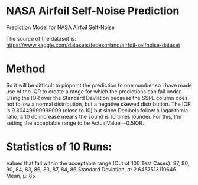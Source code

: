 # NASA Airfoil Self-Noise Prediction
 Prediction Model for NASA Airfoil Self-Noise

 The source of the dataset is: https://www.kaggle.com/datasets/fedesoriano/airfoil-selfnoise-dataset

 # Method

 So it will be difficult to pinpoint the prediction to one number so I have made use of the IQR to create a range for which the predictions can fall under. Using the IQR over the Standard Deviation because the SSPL column does not follow a normal distribution, but a negative skewed distribution. The IQR is 9.80449999999999 (close to 10) but since Decibels follow a logarithmic ratio, a 10 db increase means the sound is 10 times lounder. For this, I'm setting the acceptable range to be ActualValue+-0.5IQR.

 # Statistics of 10 Runs:

Values that fall within the acceptable range (Out of 100 Test Cases): 87, 80, 90, 84, 83, 86, 83, 87, 84, 86
Standard Deviation, σ: 2.6457513110646
Mean, μ: 85

